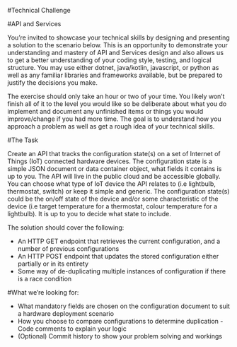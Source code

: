 #Technical Challenge 

#API and Services 

You’re invited to showcase your technical skills by designing and presenting a solution to the scenario below. This is an opportunity to demonstrate your understanding and mastery of API and Services design and also allows us to get a better understanding of your coding style, testing, and logical structure. 
You may use either dotnet, java/kotlin, javascript, or python as well as any familiar libraries and frameworks available, but be prepared to justify the decisions you make. 

The exercise should only take an hour or two of your time. You likely won’t finish all of it to the level you would like so be deliberate about what you do implement and document any unfinished items or things you would improve/change if you had more time. The goal is to understand how you approach a problem as well as get a rough idea of your technical skills. 

#The Task 

Create an API that tracks the configuration state(s) on a set of Internet of Things (IoT) connected hardware devices. The configuration state is a simple JSON document or data container object, what fields it contains is up to you. The API will live in the public cloud and be accessible globally. 
You can choose what type of IoT device the API relates to (i.e lightbulb, thermostat, switch) or keep it simple and generic. 
The configuration state(s) could be the on/off state of the device and/or some characteristic of the device (i.e target temperature for a thermostat, colour temperature for a lightbulb). It is up to you to decide what state to include. 

The solution should cover the following: 

- An HTTP GET endpoint that retrieves the current configuration, and a number of previous configurations 
- An HTTP POST endpoint that updates the stored configuration either partially or in its entirety 
- Some way of de-duplicating multiple instances of configuration if there is a race condition

#What we’re looking for: 

- What mandatory fields are chosen on the configuration document to suit a hardware deployment scenario 
- How you choose to compare configurations to determine duplication - Code comments to explain your logic 
- (Optional) Commit history to show your problem solving and workings
